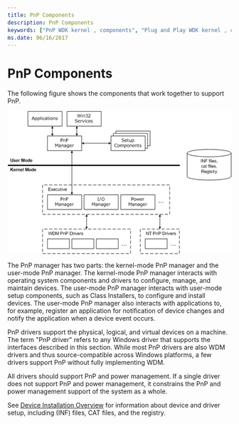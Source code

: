 ```yaml
---
title: PnP Components
description: PnP Components
keywords: ["PnP WDK kernel , components", "Plug and Play WDK kernel , components", "software components WDK PnP", "PnP drivers WDK kernel", "user-mode PnP manager WDK", "kernel-mode PnP manager WDK", "PnP managers WDK", "PnP components WDK user-mode"]
ms.date: 06/16/2017
---
```


# PnP Components





The following figure shows the components that work together to support PnP.

![diagram illustrating plug and play software components.](images/pnpcomp.png)

The PnP manager has two parts: the kernel-mode PnP manager and the user-mode PnP manager. The kernel-mode PnP manager interacts with operating system components and drivers to configure, manage, and maintain devices. The user-mode PnP manager interacts with user-mode setup components, such as Class Installers, to configure and install devices. The user-mode PnP manager also interacts with applications to, for example, register an application for notification of device changes and notify the application when a device event occurs.

PnP drivers support the physical, logical, and virtual devices on a machine. The term "PnP driver" refers to any Windows driver that supports the interfaces described in this section. While most PnP drivers are also WDM drivers and thus source-compatible across Windows platforms, a few drivers support PnP without fully implementing WDM.

All drivers should support PnP and power management. If a single driver does not support PnP and power management, it constrains the PnP and power management support of the system as a whole.

See [Device Installation Overview](../install/overview-of-device-and-driver-installation.md) for information about device and driver setup, including (INF) files, CAT files, and the registry.

 

